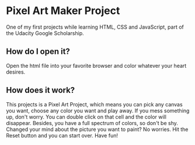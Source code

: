 # Pixel Art Maker Project

One of my first projects while learning HTML, CSS and JavaScript, part of the Udacity Google Scholarship.

## How do I open it?

Open the html file into your favorite browser and color whatever your heart desires. 

## How does it work?

This projects is a Pixel Art Project, which means you can pick any canvas you want, choose any color you want and play away. 
If you mess something up, don't worry. You can double click on that cell and the color will disappear. Besides, you have a full spectrum of colors, so don't be shy. 
Changed your mind about the picture you want to paint? No worries. Hit the Reset button and you can start over.
Have fun!

